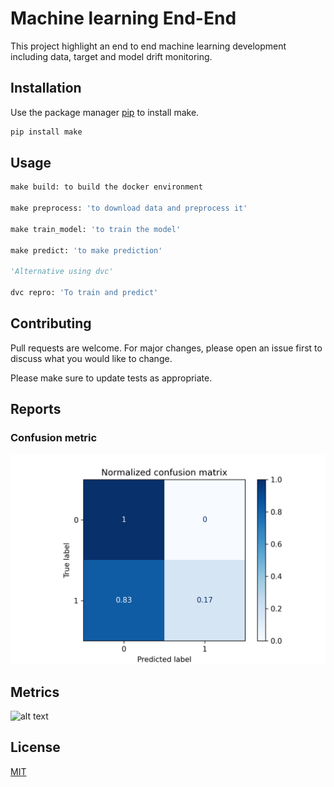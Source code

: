 # Machine learning End-End

This project highlight an end to end machine learning development including data, target and model drift monitoring. 

## Installation

Use the package manager [pip](https://pip.pypa.io/en/stable/) to install make.

```bash
pip install make
```

## Usage

```python
make build: to build the docker environment

make preprocess: 'to download data and preprocess it'

make train_model: 'to train the model'

make predict: 'to make prediction'

'Alternative using dvc'

dvc repro: 'To train and predict'

```

## Contributing
Pull requests are welcome. For major changes, please open an issue first to discuss what you would like to change.

Please make sure to update tests as appropriate.

## Reports

### Confusion metric

![alt text](mlruns/1/b00e034957b14c25b85b88893ca48967/artifacts/training_confusion_matrix.png)

## Metrics

![alt text](http://url/to/img.png)


## License
[MIT](https://choosealicense.com/licenses/mit/)